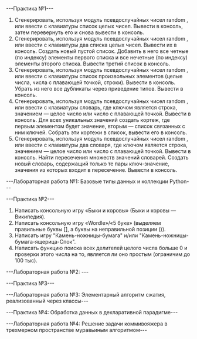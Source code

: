 ---Практика №1---
 1. Сгенерировать, используя модуль псевдослучайных чисел random , или ввести с клавиатуры список целых чисел. Вывести в консоль, затем перевернуть его и снова вывести в консоль.
 2. Сгенерировать, используя модуль псевдослучайных чисел random , или ввести с клавиатуры два списка целых чисел. Вывести их в консоль. Создать новый пустой список.
 Добавить в него все четные (по индексу) элементы первого списка и все нечетные (по индексу) элементы второго списка. Вывести третий список в консоль.
 3. Сгенерировать, используя модуль псевдослучайных чисел random , или ввести с клавиатуры список произвольных элементов (целые числа, числа с плавающей точкой, строки).
 Вывести в консоль. Убрать из него все дубликаты через приведение типов. Вывести в консоль.
 4. Сгенерировать, используя модуль псевдослучайных чисел random , или ввести с клавиатуры словарь, где ключом является строка, значением — целое число или число с плавающей точкой.
 Вывести в консоль. Для всех уникальных значений создать кортеж, где первым элементом будет значение, вторым — список связанных с ним ключей. Собрать эти кортежи в список, вывести его в консоль.
 5. Сгенерировать, используя модуль псевдослучайных чисел random , или ввести с клавиатуры два словаря, где ключом является строка, значением — целое число или число с
 плавающей точкой. Вывести в консоль. Найти пересечения множеств значений словарей. Создать новый словарь, содержащий только те пары ключ-значение, значения из которых входит в пересечение. Вывести в консоль.

 ---Лабораторная работа №1: Базовые типы данных и коллекции Python---

 ---Практика №2---
 1. Написать консольную игру «Быки и коровы» (Быки и коровы — Википедия).
 2. Написать консольную игру «Wordle»/«5 букв» (выделяем правильные буквы [], а буквы на неправильной позиции ()).
 3. Написать игру "Камень-ножницы-бумага" и/или "Камень-ножницы-бумага-ящерица-Спок".
 4. Написать функцию поиска всех делителей целого числа больше 0 и проверки этого числа на то, является ли оно простым (ограничим до 100 тыс).

 ---Лабораторная работа №2: ---

 ---Практика №3--- 

 ---Лабораторная работа №3: Элементарный алгоритм сжатия, реализованный через классы---

 ---Практика №4: Обработка данных в декларативной парадигме---

 ---Лабораторная работа №4: Решение задачи коммивояжера в трехмерном пространстве муравьиным алгоритмом---
